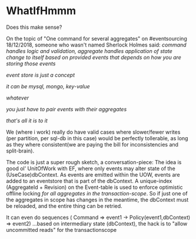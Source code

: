 # WhatIfHmmm
Does this make sense?


On the topic of "One command for several aggregates" on #eventsourcing 18/12/2018, someone who wasn't named Sherlock Holmes said:
_command handles logic and validation, aggregate handles application of state change to itself based on provided events
that depends on how you are storing those events_

_event store is just a concept_

_it can be mysql, mongo, key-value_

_whatever_

_you just have to pair events with their aggregates_

_that's all it is to it_

We (where i work) really do have valid cases where slower/fewer writes (per partition, per sql-db in this case) would be perfectly tollerable, as long as they where consistent(we are paying the bill for inconsistencies and split-brain).

The code is just a super rough sketch, a conversation-piece:
The idea is good ol' UnitOfWork with EF, where only events may alter state of the (UseCase)dbContext.
As events are emitted within the UOW, events are added to an eventstore that is part of the dbContext.
A unique-index (AggregateId + Revision) on the Event-table is used to enforce optimistic offline locking _for all aggregates in the transaction-scope_. 
So if just one of the aggregates in scope has changes in the meantime, the dbContext must be reloaded, and the entire thing can be retried.

It can even do sequences ( Command => event1 -> Policy(event1,dbContext) => event2) 
...based on intermediary state (dbContext), the hack is to "allow uncommitted reads" for the transactionscope

